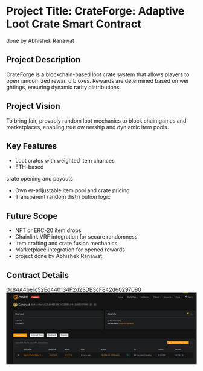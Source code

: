 # Project Title: CrateForge: Adaptive Loot Crate Smart Contract
done by Abhishek Ranawat 
## Project Description

CrateForge is a blockchain-based loot crate system that allows players to open randomized rewar. d b oxes. Rewards are determined based on wei ghtings, ensuring dynamic rarity distributions.

## Project Vision

To bring fair, provably random loot mechanics to block chain games and marketplaces, enabling true ow nership and dyn amic   item   pools.

## Key Features

- Loot  crates with weighted  item chances
- ETH-based
 
 crate opening and payouts
- Own er-adjustable item pool and crate pricing
- Transparent random distri bution logic
 
## Future Scope 

- NFT or ERC-20 item drops
- Chainlink VRF integration for secure randomness
- Item crafting and crate fusion mechanics
- Marketplace integration for opened rewards
- project done by Abhishek Ranawat 

## Contract Details
0x84A4be1c52Ed440134F2d23DB3cF842d60297090
![alt text](image.png)
